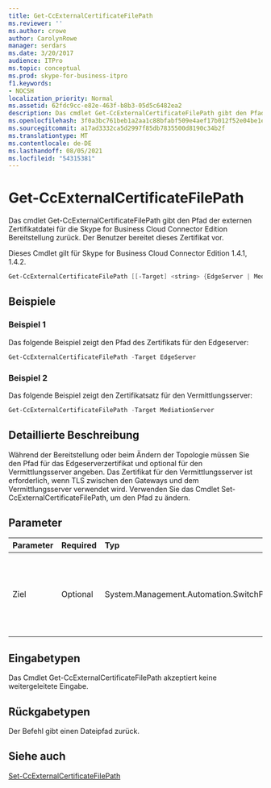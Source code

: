 ```yaml
---
title: Get-CcExternalCertificateFilePath
ms.reviewer: ''
ms.author: crowe
author: CarolynRowe
manager: serdars
ms.date: 3/20/2017
audience: ITPro
ms.topic: conceptual
ms.prod: skype-for-business-itpro
f1.keywords:
- NOCSH
localization_priority: Normal
ms.assetid: 62fdc9cc-e82e-463f-b8b3-05d5c6482ea2
description: Das cmdlet Get-CcExternalCertificateFilePath gibt den Pfad der externen Zertifikatdatei für die Skype for Business Cloud Connector Edition Bereitstellung zurück. Der Benutzer bereitet dieses Zertifikat vor.
ms.openlocfilehash: 3f0a3bc761beb1a2aa1c88bfabf509e4aef17b012f52e04be1ec5944df73ba9c
ms.sourcegitcommit: a17ad3332ca5d2997f85db7835500d8190c34b2f
ms.translationtype: MT
ms.contentlocale: de-DE
ms.lasthandoff: 08/05/2021
ms.locfileid: "54315381"
---
```

# <a name="get-ccexternalcertificatefilepath"></a>Get-CcExternalCertificateFilePath
 
Das cmdlet Get-CcExternalCertificateFilePath gibt den Pfad der externen Zertifikatdatei für die Skype for Business Cloud Connector Edition Bereitstellung zurück. Der Benutzer bereitet dieses Zertifikat vor.
  
Dieses Cmdlet gilt für Skype for Business Cloud Connector Edition 1.4.1, 1.4.2.
  
```powershell
Get-CcExternalCertificateFilePath [[-Target] <string> {EdgeServer | MediationServer}]
```

## <a name="examples"></a>Beispiele
<a name="Examples"> </a>

### <a name="example-1"></a>Beispiel 1

Das folgende Beispiel zeigt den Pfad des Zertifikats für den Edgeserver:
  
```powershell
Get-CcExternalCertificateFilePath -Target EdgeServer
```

### <a name="example-2"></a>Beispiel 2

Das folgende Beispiel zeigt den Zertifikatsatz für den Vermittlungsserver:
  
```powershell
Get-CcExternalCertificateFilePath -Target MediationServer
```

## <a name="detailed-description"></a>Detaillierte Beschreibung
<a name="DetailedDescription"> </a>

Während der Bereitstellung oder beim Ändern der Topologie müssen Sie den Pfad für das Edgeserverzertifikat und optional für den Vermittlungsserver angeben. Das Zertifikat für den Vermittlungsserver ist erforderlich, wenn TLS zwischen den Gateways und dem Vermittlungsserver verwendet wird. Verwenden Sie das Cmdlet Set-CcExternalCertificateFilePath, um den Pfad zu ändern.
  
## <a name="parameters"></a>Parameter
<a name="DetailedDescription"> </a>

|**Parameter**|**Required**|**Typ**|**Beschreibung**|
|:-----|:-----|:-----|:-----|
|Ziel  <br/> |Optional  <br/> | System.Management.Automation.SwitchParameter <br/> |Typ des angeforderten Dateipfads. Zu den Typen gehören:  <br/> EdgeServer (Standard)  <br/> MediationServer  <br/> |
   
## <a name="input-types"></a>Eingabetypen
<a name="InputTypes"> </a>

Das Cmdlet Get-CcExternalCertificateFilePath akzeptiert keine weitergeleitete Eingabe.
  
## <a name="return-types"></a>Rückgabetypen
<a name="ReturnTypes"> </a>

Der Befehl gibt einen Dateipfad zurück.
  
## <a name="see-also"></a>Siehe auch
<a name="ReturnTypes"> </a>

[Set-CcExternalCertificateFilePath](set-ccexternalcertificatefilepath.md)
  

